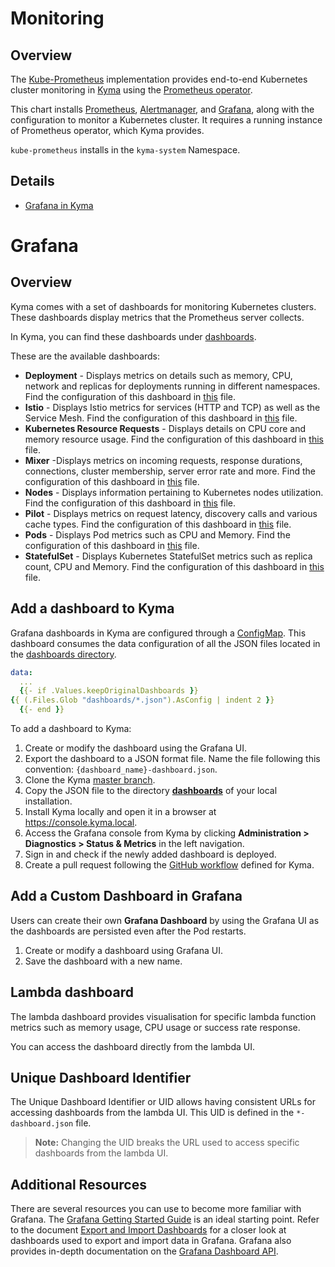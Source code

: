 # Monitoring

## Overview

The [Kube-Prometheus](https://github.com/coreos/prometheus-operator/tree/master/contrib/kube-prometheus) implementation provides end-to-end Kubernetes cluster monitoring in [Kyma](https://github.com/kyma-project/kyma) using the [Prometheus operator](https://github.com/coreos/prometheus-operator).

This chart installs [Prometheus](https://prometheus.io/), [Alertmanager](https://github.com/prometheus/alertmanager), and [Grafana](https://grafana.com/), along with the configuration to monitor a Kubernetes cluster. It requires a running instance of Prometheus operator, which Kyma provides.

`kube-prometheus` installs in the `kyma-system` Namespace.

## Details

* [Grafana in Kyma](templates/grafana/README.md)


# Grafana

## Overview

Kyma comes with a set of dashboards for monitoring Kubernetes clusters. These dashboards display metrics that the Prometheus server collects.

In Kyma, you can find these dashboards under [dashboards](dashboards/).

These are the available dashboards:

* **Deployment** - Displays metrics on details such as memory, CPU, network and replicas for deployments running in different namespaces. Find the configuration of this dashboard in [this](dashboards/deployment.yaml) file.
* **Istio** - Displays Istio metrics for services (HTTP and TCP) as well as the Service Mesh. Find the configuration of this dashboard in [this](dashboards/istio-mesh.yaml) file.
* **Kubernetes Resource Requests** - Displays details on CPU core and memory resource usage. Find the configuration of this dashboard in [this](dashboards/k8s-cluster-rsrc-use.yaml) file.
* **Mixer** -Displays metrics on incoming requests, response durations, connections, cluster membership, server error rate and more. Find the configuration of this dashboard in [this](dashboards/istio-mixer.yaml) file.
* **Nodes** - Displays information pertaining to Kubernetes nodes utilization. Find the configuration of this dashboard in [this](dashboards/nodes.yaml) file.
* **Pilot** - Displays metrics on request latency, discovery calls and various cache types. Find the configuration of this dashboard in [this](dashboards/istio-pilot.yaml) file.
* **Pods** - Displays Pod metrics such as CPU and Memory. Find the configuration of this dashboard in [this](dashboards/pods.yaml) file.
* **StatefulSet** - Displays Kubernetes StatefulSet metrics such as replica count, CPU and Memory. Find the configuration of this dashboard in [this](dashboards/statefulset.yaml) file.

## Add a dashboard to Kyma

Grafana dashboards in Kyma are configured through a [ConfigMap](configmap-dashboards.yaml). This dashboard consumes the data configuration of all the JSON files located in the [dashboards directory](dashboards/).

```yaml
data:
  ...
  {{- if .Values.keepOriginalDashboards }}
{{ (.Files.Glob "dashboards/*.json").AsConfig | indent 2 }}
  {{- end }}
```

To add a dashboard to Kyma:

1. Create or modify the dashboard using the Grafana UI.
2. Export the dashboard to a JSON format file. Name the file following this convention: `{dashboard_name}-dashboard.json`.
4. Clone the Kyma [master branch](https://github.com/kyma-project/kyma).
5. Copy the JSON file to the directory **[dashboards](dashboards/)** of your local installation.
6. Install Kyma locally and open it in a browser at https://console.kyma.local.
7. Access the Grafana console from Kyma by clicking **Administration > Diagnostics > Status & Metrics** in the left navigation.  
8. Sign in and check if the newly added dashboard is deployed.  
9. Create a pull request following the [GitHub workflow](https://github.com/kyma-project/community/blob/master/contributing/03-git-workflow.md) defined for Kyma.

## Add a Custom Dashboard in Grafana

Users can create their own **Grafana Dashboard** by using the Grafana UI as the dashboards are persisted even after the Pod restarts.

1. Create or modify a dashboard using Grafana UI.
2. Save the dashboard with a new name.

## Lambda dashboard

The lambda dashboard provides visualisation for specific lambda function metrics such as memory usage, CPU usage or success rate response.

You can access the dashboard directly from the lambda UI.

## Unique Dashboard Identifier

The Unique Dashboard Identifier or UID allows having consistent URLs for accessing dashboards from the lambda UI. 
This UID is defined in the `*-dashboard.json` file.

>**Note:** Changing the UID breaks the URL used to access specific dashboards from the lambda UI.

## Additional Resources

There are several resources you can use to become more familiar with Grafana. The [Grafana Getting Started Guide](http://docs.grafana.org/guides/getting_started/) is an ideal starting point. Refer to the document [Export and Import Dashboards](http://docs.grafana.org/reference/export_import/) for a closer look at dashboards used to export and import data in Grafana. Grafana also provides in-depth documentation on the [Grafana Dashboard API](http://docs.grafana.org/http_api/dashboard/).


